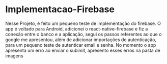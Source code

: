 # Implementacao-Firebase
Nesse Projeto, é feito um pequeno teste de implementação do firebase. O app é voltado para Android, adicionei o react-native-firebase e fiz a conexão entre o banco e a aplicação, segui os passos referentes ao que o google me apresentou, além de adicionar importações de autenticação, para um pequeno teste de autenticar email e senha. No momento o app apresenta um erro ao enviar o subimit, apresento esses erros na pasta de imagens
